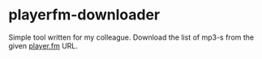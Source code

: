 # playerfm-downloader
Simple tool written for my colleague. Download the list of mp3-s from the given [player.fm](https://player.fm/) URL.
